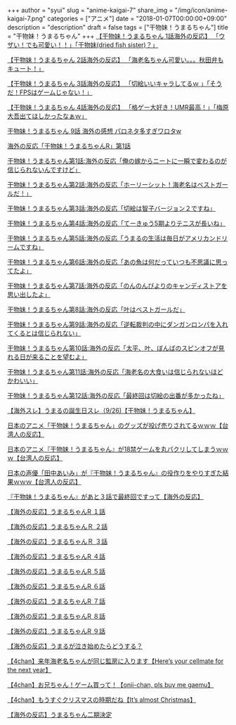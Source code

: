 +++
author = "syui"
slug = "anime-kaigai-7"
share_img = "/img/icon/anime-kaigai-7.png"
categories = ["アニメ"]
date = "2018-01-07T00:00:00+09:00"
description = "description"
draft = false
tags = ["干物妹！うまるちゃん"]
title = "干物妹！うまるちゃん"
+++
<a href="http://anitra8.ldblog.jp/archives/45611317.html" rel="nofollow" target="_blank" title="【干物妹！うまるちゃん 1話海外の反応】 「ウザい！でも可愛い！！」「干物妹(dried fish sister)？」">【干物妹！うまるちゃん 1話海外の反応】 「ウザい！でも可愛い！！」「干物妹(dried fish sister)？」</a>

<a href="http://anitra8.ldblog.jp/archives/45699324.html" rel="nofollow" target="_blank" title="【干物妹！うまるちゃん 2話海外の反応】 「海老名ちゃん可愛い。。。秋田弁もキュート！」">【干物妹！うまるちゃん 2話海外の反応】 「海老名ちゃん可愛い。。。秋田弁もキュート！」</a>

<a href="http://anitra8.ldblog.jp/archives/45785410.html" rel="nofollow" target="_blank" title="【干物妹！うまるちゃん 3話海外の反応】 「切絵いいキャラしてるｗ 」「そうだ！FPSはゲームじゃない！」">【干物妹！うまるちゃん 3話海外の反応】 「切絵いいキャラしてるｗ 」「そうだ！FPSはゲームじゃない！」</a>

<a href="http://anitra8.ldblog.jp/archives/45864619.html" rel="nofollow" target="_blank" title="【干物妹！うまるちゃん 4話海外の反応】 「格ゲー大好き！UMR最高！」「梅原大吾出てほしかったなぁｗ」">【干物妹！うまるちゃん 4話海外の反応】 「格ゲー大好き！UMR最高！」「梅原大吾出てほしかったなぁｗ」</a>

<a href="http://don32111.blog.fc2.com/blog-entry-161.html" rel="nofollow" target="_blank" title="干物妹！うまるちゃん 9話 海外の感想 パロネタ多すぎワロタw">干物妹！うまるちゃん 9話 海外の感想 パロネタ多すぎワロタw</a>

<a href="http://honyakutyuihou.hatenablog.com/entry/2017/10/09/085313" rel="nofollow" target="_blank" title="海外の反応「干物妹！うまるちゃんR」第1話">海外の反応「干物妹！うまるちゃんR」第1話</a>

<a href="http://kaigai-otaku.jp/himoutoumaruchan/umr01" rel="nofollow" target="_blank" title="干物妹！うまるちゃん第1話:海外の反応「俺の嫁からニートに一瞬で変わるのが信じられないんですけど」">干物妹！うまるちゃん第1話:海外の反応「俺の嫁からニートに一瞬で変わるのが信じられないんですけど」</a>

<a href="http://kaigai-otaku.jp/himoutoumaruchan/umr02" rel="nofollow" target="_blank" title="干物妹！うまるちゃん第2話:海外の反応「ホーリーシット！海老名はベストガールだ！」">干物妹！うまるちゃん第2話:海外の反応「ホーリーシット！海老名はベストガールだ！」</a>

<a href="http://kaigai-otaku.jp/himoutoumaruchan/umr03" rel="nofollow" target="_blank" title="干物妹！うまるちゃん第3話:海外の反応「切絵は智子バージョン２ですね」">干物妹！うまるちゃん第3話:海外の反応「切絵は智子バージョン２ですね」</a>

<a href="http://kaigai-otaku.jp/himoutoumaruchan/umr04" rel="nofollow" target="_blank" title="干物妹！うまるちゃん第4話:海外の反応「てーきゅう5期よりテニスが長いね」">干物妹！うまるちゃん第4話:海外の反応「てーきゅう5期よりテニスが長いね」</a>

<a href="http://kaigai-otaku.jp/himoutoumaruchan/umr05" rel="nofollow" target="_blank" title="干物妹！うまるちゃん第5話:海外の反応「うまるの生活は毎日がアメリカンドリームですね」">干物妹！うまるちゃん第5話:海外の反応「うまるの生活は毎日がアメリカンドリームですね」</a>

<a href="http://kaigai-otaku.jp/himoutoumaruchan/umr06" rel="nofollow" target="_blank" title="干物妹！うまるちゃん第6話:海外の反応「あの魚は何だっていつも不思議に思ってたよ」">干物妹！うまるちゃん第6話:海外の反応「あの魚は何だっていつも不思議に思ってたよ」</a>

<a href="http://kaigai-otaku.jp/himoutoumaruchan/umr07" rel="nofollow" target="_blank" title="干物妹！うまるちゃん第7話:海外の反応「のんのんびよりのキャンディストアを思い出したよ」">干物妹！うまるちゃん第7話:海外の反応「のんのんびよりのキャンディストアを思い出したよ」</a>

<a href="http://kaigai-otaku.jp/himoutoumaruchan/umr08" rel="nofollow" target="_blank" title="干物妹！うまるちゃん第8話:海外の反応「叶はベストガールだ」">干物妹！うまるちゃん第8話:海外の反応「叶はベストガールだ」</a>

<a href="http://kaigai-otaku.jp/himoutoumaruchan/umr09" rel="nofollow" target="_blank" title="干物妹！うまるちゃん第9話:海外の反応「逆転裁判の中にダンガンロンパを入れてくるとは信じられない」">干物妹！うまるちゃん第9話:海外の反応「逆転裁判の中にダンガンロンパを入れてくるとは信じられない」</a>

<a href="http://kaigai-otaku.jp/himoutoumaruchan/umr10" rel="nofollow" target="_blank" title="干物妹！うまるちゃん第10話:海外の反応「太平、叶、ぼんばのスピンオフが見れる日が来ることを望むよ」">干物妹！うまるちゃん第10話:海外の反応「太平、叶、ぼんばのスピンオフが見れる日が来ることを望むよ」</a>

<a href="http://kaigai-otaku.jp/himoutoumaruchan/umr11" rel="nofollow" target="_blank" title="干物妹！うまるちゃん第11話:海外の反応「海老名の大食いは信じられないほどかわいい」">干物妹！うまるちゃん第11話:海外の反応「海老名の大食いは信じられないほどかわいい」</a>

<a href="http://kaigai-otaku.jp/himoutoumaruchan/umr12" rel="nofollow" target="_blank" title="干物妹！うまるちゃん第12話:海外の反応「最終回は切絵の出番が多かったね」">干物妹！うまるちゃん第12話:海外の反応「最終回は切絵の出番が多かったね」</a>

<a href="http://kaigai2chsokuhou.com/2016/09/27/【海外スレ】うまるの誕生日スレ（926【干物妹！/" rel="nofollow" target="_blank" title=" 【海外スレ】うまるの誕生日スレ（9/26)【干物妹！うまるちゃん】"> 【海外スレ】うまるの誕生日スレ（9/26)【干物妹！うまるちゃん】</a>

<a href="http://kaola.jp/2016/07/27/429500/" rel="nofollow" target="_blank" title="日本のアニメ「干物妹！うまるちゃん」のグッズが投げ売りされてるｗｗｗ【台湾人の反応】">日本のアニメ「干物妹！うまるちゃん」のグッズが投げ売りされてるｗｗｗ【台湾人の反応】</a>

<a href="http://kaola.jp/2017/11/12/451859/" rel="nofollow" target="_blank" title="日本のアニメ『干物妹！うまるちゃん』が18禁ゲームを丸パクリしてしまうｗｗｗ【台湾人の反応】">日本のアニメ『干物妹！うまるちゃん』が18禁ゲームを丸パクリしてしまうｗｗｗ【台湾人の反応】</a>

<a href="http://kaola.jp/2017/11/17/452200/" rel="nofollow" target="_blank" title="日本の声優「田中あいみ」が『干物妹！うまるちゃん』の役作りをやりすぎた結果ｗｗｗ【台湾人の反応】">日本の声優「田中あいみ」が『干物妹！うまるちゃん』の役作りをやりすぎた結果ｗｗｗ【台湾人の反応】</a>

<a href="http://sakura-sasakura.com/2017/10/19/others-115/" rel="nofollow" target="_blank" title=" 『干物妹！うまるちゃん』があと３話で最終回ですって【海外の反応】"> 『干物妹！うまるちゃん』があと３話で最終回ですって【海外の反応】</a>

<a href="http://animekaigai.blogspot.com/2017/10/umarur-1.html" rel="nofollow" target="_blank" title=" 【海外の反応】うまるちゃんR １話"> 【海外の反応】うまるちゃんR １話</a>


<a href="http://animekaigai.blogspot.com/2017/10/umrR-2.html" rel="nofollow" target="_blank" title="【海外の反応】うまるちゃんＲ ２話">【海外の反応】うまるちゃんＲ ２話</a>


<a href="http://animekaigai.blogspot.com/2017/10/UmaruR-3.html" rel="nofollow" target="_blank" title=" 【海外の反応】うまるちゃんＲ ３話"> 【海外の反応】うまるちゃんＲ ３話</a>


<a href="http://animekaigai.blogspot.com/2017/10/umaru2-4.html" rel="nofollow" target="_blank" title=" 【海外の反応】うまるちゃんR ４話"> 【海外の反応】うまるちゃんR ４話</a>


<a href="http://animekaigai.blogspot.com/2017/11/umr2-5.html" rel="nofollow" target="_blank" title=" 【海外の反応】うまるちゃんR ５話"> 【海外の反応】うまるちゃんR ５話</a>


<a href="http://animekaigai.blogspot.com/2017/11/umaru2-6.html" rel="nofollow" target="_blank" title=" 【海外の反応】うまるちゃんR ６話"> 【海外の反応】うまるちゃんR ６話</a>


<a href="http://animekaigai.blogspot.com/2017/11/umr2-7.html" rel="nofollow" target="_blank" title=" 【海外の反応】うまるちゃんR ７話"> 【海外の反応】うまるちゃんR ７話</a>


<a href="http://animekaigai.blogspot.com/2017/11/umrr-8.html" rel="nofollow" target="_blank" title=" 【海外の反応】うまるちゃんR ８話"> 【海外の反応】うまるちゃんR ８話</a>


<a href="http://animekaigai.blogspot.com/2017/12/umr-9.html" rel="nofollow" target="_blank" title=" 【海外の反応】うまるちゃんR ９話"> 【海外の反応】うまるちゃんR ９話</a>


<a href="http://animekaigai.blogspot.com/2017/05/umaru-crying.html" rel="nofollow" target="_blank" title="【海外の反応】うまるが泣き始めたらどうする？">【海外の反応】うまるが泣き始めたらどうする？</a>


<a href="http://kaigai2chsokuhou.com/2016/11/19/ebina-is-your-cellmate-for-the-next-year/" rel="nofollow" target="_blank" title="【4chan】来年海老名ちゃんが同じ監房に入ります【Here’s your cellmate for the next year】">【4chan】来年海老名ちゃんが同じ監房に入ります【Here’s your cellmate for the next year】</a>


<a href="http://kaigai2chsokuhou.com/2016/12/07/onii-chan-pls-buy-me-gaemu/" rel="nofollow" target="_blank" title=" 【4chan】お兄ちゃん！ゲーム買って！【onii-chan, pls buy me gaemu】"> 【4chan】お兄ちゃん！ゲーム買って！【onii-chan, pls buy me gaemu】</a>


<a href="http://kaigai2chsokuhou.com/2016/12/26/its-almost-christmas/" rel="nofollow" target="_blank" title=" 【4chan】もうすぐクリスマスの時期だね【It’s almost Christmas】"> 【4chan】もうすぐクリスマスの時期だね【It’s almost Christmas】</a>


<a href="http://animekaigai.blogspot.com/2017/04/UMR2nd.html" rel="nofollow" target="_blank" title=" 【海外の反応】うまるちゃん二期決定"> 【海外の反応】うまるちゃん二期決定</a>

